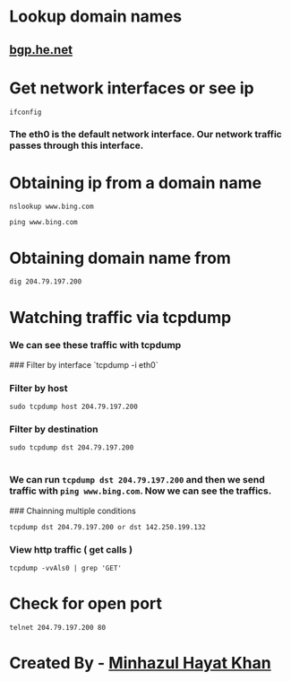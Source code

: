 # Lookup domain names
## [bgp.he.net](bgp.he.net)

# Get network interfaces or see ip
`ifconfig`

<h3>The eth0 is the default network interface. Our network traffic passes through this interface.</h3>

# Obtaining ip from a domain name
`nslookup www.bing.com`

`ping www.bing.com`

# Obtaining domain name from 
`dig 204.79.197.200`


# Watching traffic via tcpdump
<h3>We can see these traffic with tcpdump</h3>
### Filter by interface
`tcpdump -i eth0`

### Filter by host
`sudo tcpdump host 204.79.197.200`
### Filter by destination
`sudo tcpdump dst 204.79.197.200`
<br/>
<br/>
<h3>We can run <code>tcpdump dst 204.79.197.200</code> and then we send traffic with <code>ping www.bing.com</code>.
Now we can see the traffics.
</h3>
### Chainning multiple conditions

`tcpdump dst 204.79.197.200 or dst 142.250.199.132`

### View http traffic ( get calls )
`tcpdump -vvAls0 | grep 'GET'`

# Check for open port
`telnet 204.79.197.200 80`

#
# Created By - [Minhazul Hayat Khan](https://github.com/minhaz1217)
